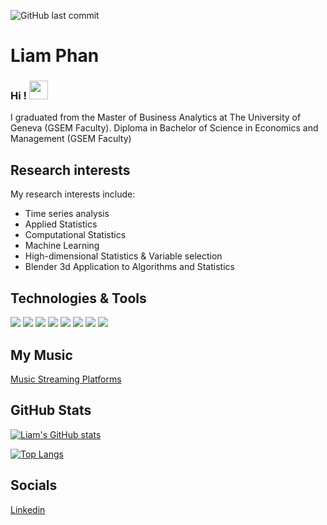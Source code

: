 ![GitHub last commit](https://img.shields.io/github/last-commit/lionelvoirol/lionelvoirol) 

# Liam Phan

### Hi ! <img src="https://raw.githubusercontent.com/MartinHeinz/MartinHeinz/master/wave.gif" width="30px">

I graduated from the Master of Business Analytics at The University of Geneva (GSEM Faculty).
Diploma in Bachelor of Science in Economics and Management (GSEM Faculty)

## Research interests
My research interests include:
  - Time series analysis
  - Applied Statistics
  - Computational Statistics
  - Machine Learning
  - High-dimensional Statistics & Variable selection
  - Blender 3d Application to Algorithms and Statistics

## Technologies & Tools
![](https://img.shields.io/badge/Editor-RStudio-informational?style=flat&logo=RStudio&logoColor=white&color=2bbc8a)
![](https://img.shields.io/badge/Code-R-informational?style=flat&logo=R&logoColor=white&color=2bbc8a)
![](https://img.shields.io/badge/Code-Python-informational?style=flat&logo=python&logoColor=white&color=2bbc8a)
![](https://img.shields.io/badge/Code-HTML-informational?style=flat&logo=python&logoColor=white&color=2bbc8a)
![](https://img.shields.io/badge/Code-DAX-informational?style=flat&logo=python&logoColor=white&color=2bbc8a)
![](https://img.shields.io/badge/Microsoft-PowerBi-informational?style=flat&logo=python&logoColor=white&color=2bbc8a)
![](https://img.shields.io/badge/Microsoft-PowerAutomate-informational?style=flat&logo=python&logoColor=white&color=2bbc8a)
![](https://img.shields.io/badge/3D-Blender-informational?style=flat&logo=python&logoColor=white&color=2bbc8a)


## My Music
[Music Streaming Platforms](https://liamphan.com/platforms/)

## GitHub Stats

[![Liam's GitHub stats](https://github-readme-stats.vercel.app/api?username=liamphanmusic&show_icons=true)](https://github.com/anuraghazra/github-readme-stats)

[![Top Langs](https://github-readme-stats.vercel.app/api/top-langs/?username=liamphanmusic)](https://github.com/anuraghazra/github-readme-stats)

## Socials
[Linkedin](https://ch.linkedin.com/in/liamphanba)



